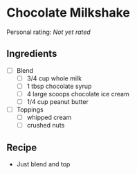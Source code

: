 <!-- Needs Manual Review -->

<!-- Do not modify sections with "AUTO-*". They are updated by make.py -->

# Chocolate Milkshake

<!-- rating=0; (User can specify rating on scale of 1-5) -->
<!-- AUTO-UserRating -->
Personal rating: *Not yet rated*
<!-- /AUTO-UserRating -->

<!-- TODO: Capture image for Chocolate Milkshake -->

## Ingredients

* [ ] Blend
    * [ ] 3/4 cup whole milk
    * [ ] 1 tbsp chocolate syrup
    * [ ] 4 large scoops chocolate ice cream
    * [ ] 1/4 cup peanut butter
* [ ] Toppings
    * [ ] whipped cream
    * [ ] crushed nuts

## Recipe

* Just blend and top
